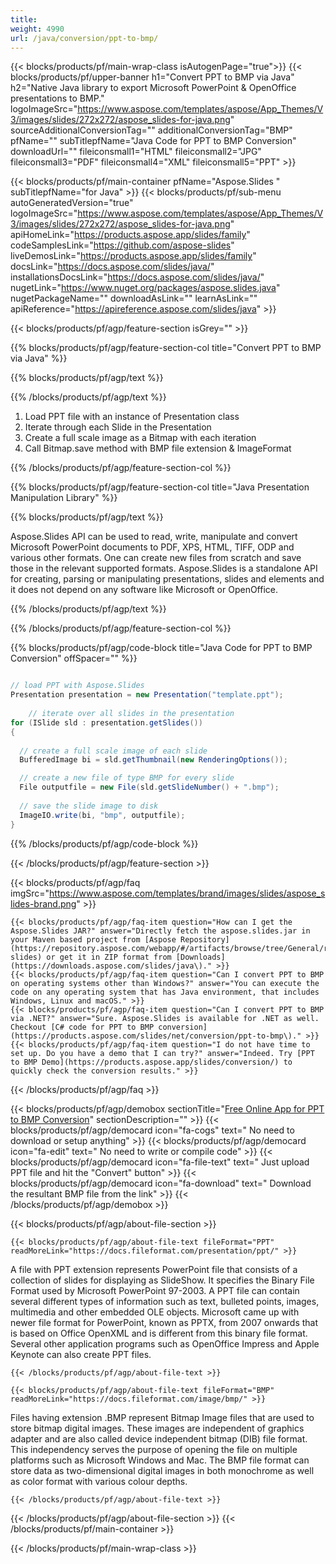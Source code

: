 ```yaml
---
title:  
weight: 4990
url: /java/conversion/ppt-to-bmp/ 
---
```


{{< blocks/products/pf/main-wrap-class isAutogenPage="true">}}
{{< blocks/products/pf/upper-banner h1="Convert PPT to BMP via Java" h2="Native Java library to export Microsoft PowerPoint & OpenOffice presentations to BMP." logoImageSrc="https://www.aspose.com/templates/aspose/App_Themes/V3/images/slides/272x272/aspose_slides-for-java.png" sourceAdditionalConversionTag="" additionalConversionTag="BMP" pfName="" subTitlepfName="Java Code for PPT to BMP Conversion" downloadUrl="" fileiconsmall1="HTML" fileiconsmall2="JPG" fileiconsmall3="PDF" fileiconsmall4="XML" fileiconsmall5="PPT" >}}

{{< blocks/products/pf/main-container pfName="Aspose.Slides " subTitlepfName="for Java" >}}
{{< blocks/products/pf/sub-menu autoGeneratedVersion="true" logoImageSrc="https://www.aspose.com/templates/aspose/App_Themes/V3/images/slides/272x272/aspose_slides-for-java.png" apiHomeLink="https://products.aspose.app/slides/family" codeSamplesLink="https://github.com/aspose-slides" liveDemosLink="https://products.aspose.app/slides/family" docsLink="https://docs.aspose.com/slides/java/" installationsDocsLink="https://docs.aspose.com/slides/java/" nugetLink="https://www.nuget.org/packages/aspose.slides.java" nugetPackageName="" downloadAsLink="" learnAsLink="" apiReference="https://apireference.aspose.com/slides/java" >}}

{{< blocks/products/pf/agp/feature-section isGrey="" >}}

{{% blocks/products/pf/agp/feature-section-col title="Convert PPT to BMP via Java" %}}

{{% blocks/products/pf/agp/text %}}

{{% /blocks/products/pf/agp/text %}}

1.  Load PPT file with an instance of Presentation class
1.  Iterate through each Slide in the Presentation
1.  Create a full scale image as a Bitmap with each iteration
1.  Call Bitmap.save method with BMP file extension & ImageFormat

{{% /blocks/products/pf/agp/feature-section-col %}}

{{% blocks/products/pf/agp/feature-section-col title="Java Presentation Manipulation Library" %}}

{{% blocks/products/pf/agp/text %}}

 Aspose.Slides API can be used to read, write, manipulate and convert Microsoft PowerPoint documents to PDF, XPS, HTML, TIFF, ODP and various other formats. One can create new files from scratch and save those in the relevant supported formats. Aspose.Slides is a standalone API for creating, parsing or manipulating presentations, slides and elements and it does not depend on any software like Microsoft or OpenOffice.

{{% /blocks/products/pf/agp/text %}}

{{% /blocks/products/pf/agp/feature-section-col %}}

{{% blocks/products/pf/agp/code-block title="Java Code for PPT to BMP Conversion" offSpacer="" %}}

```cs

// load PPT with Aspose.Slides
Presentation presentation = new Presentation("template.ppt");
   
    // iterate over all slides in the presentation
for (ISlide sld : presentation.getSlides()) 
{
  
  // create a full scale image of each slide
  BufferedImage bi = sld.getThumbnail(new RenderingOptions());

  // create a new file of type BMP for every slide
  File outputfile = new File(sld.getSlideNumber() + ".bmp");
  
  // save the slide image to disk
  ImageIO.write(bi, "bmp", outputfile);
}

```

{{% /blocks/products/pf/agp/code-block %}}

{{< /blocks/products/pf/agp/feature-section >}}

{{< blocks/products/pf/agp/faq imgSrc="https://www.aspose.com/templates/brand/images/slides/aspose_slides-brand.png" >}}

    {{< blocks/products/pf/agp/faq-item question="How can I get the Aspose.Slides JAR?" answer="Directly fetch the aspose.slides.jar in your Maven based project from [Aspose Repository](https://repository.aspose.com/webapp/#/artifacts/browse/tree/General/repo/com/aspose/aspose-slides) or get it in ZIP format from [Downloads](https://downloads.aspose.com/slides/java\)." >}}
    {{< blocks/products/pf/agp/faq-item question="Can I convert PPT to BMP on operating systems other than Windows?" answer="You can execute the code on any operating system that has Java environment, that includes Windows, Linux and macOS." >}}
    {{< blocks/products/pf/agp/faq-item question="Can I convert PPT to BMP via .NET?" answer="Sure. Aspose.Slides is available for .NET as well. Checkout [C# code for PPT to BMP conversion](https://products.aspose.com/slides/net/conversion/ppt-to-bmp\)." >}}
    {{< blocks/products/pf/agp/faq-item question="I do not have time to set up. Do you have a demo that I can try?" answer="Indeed. Try [PPT to BMP Demo](https://products.aspose.app/slides/conversion/) to quickly check the conversion results." >}}
 
{{< /blocks/products/pf/agp/faq >}}

{{< blocks/products/pf/agp/demobox sectionTitle="[Free Online App for PPT to BMP Conversion](https://products.aspose.app/slides/conversion/ppt-to-bmp)" sectionDescription="" >}}
        {{< blocks/products/pf/agp/democard icon="fa-cogs" text=" No need to download or setup anything" >}}
        {{< blocks/products/pf/agp/democard icon="fa-edit" text=" No need to write or compile code" >}}
        {{< blocks/products/pf/agp/democard icon="fa-file-text" text=" Just upload PPT file and hit the \"Convert\" button" >}}
        {{< blocks/products/pf/agp/democard icon="fa-download" text=" Download the resultant BMP file from the link" >}}
{{< /blocks/products/pf/agp/demobox >}}

{{< blocks/products/pf/agp/about-file-section >}}

    {{< blocks/products/pf/agp/about-file-text fileFormat="PPT" readMoreLink="https://docs.fileformat.com/presentation/ppt/" >}}
A file with PPT extension represents PowerPoint file that consists of a collection of slides for displaying as SlideShow. It specifies the Binary File Format used by Microsoft PowerPoint 97-2003. A PPT file can contain several different types of information such as text, bulleted points, images, multimedia and other embedded OLE objects. Microsoft came up with newer file format for PowerPoint, known as PPTX, from 2007 onwards that is based on Office OpenXML and is different from this binary file format. Several other application programs such as OpenOffice Impress and Apple Keynote can also create PPT files.

    {{< /blocks/products/pf/agp/about-file-text >}}

    {{< blocks/products/pf/agp/about-file-text fileFormat="BMP" readMoreLink="https://docs.fileformat.com/image/bmp/" >}}
Files having extension .BMP represent Bitmap Image files that are used to store bitmap digital images. These images are independent of graphics adapter and are also called device independent bitmap (DIB) file format. This independency serves the purpose of opening the file on multiple platforms such as Microsoft Windows and Mac. The BMP file format can store data as two-dimensional digital images  in both monochrome as well as color format with various colour depths.

    {{< /blocks/products/pf/agp/about-file-text >}}

{{< /blocks/products/pf/agp/about-file-section >}}
{{< /blocks/products/pf/main-container >}}
    
{{< /blocks/products/pf/main-wrap-class >}}